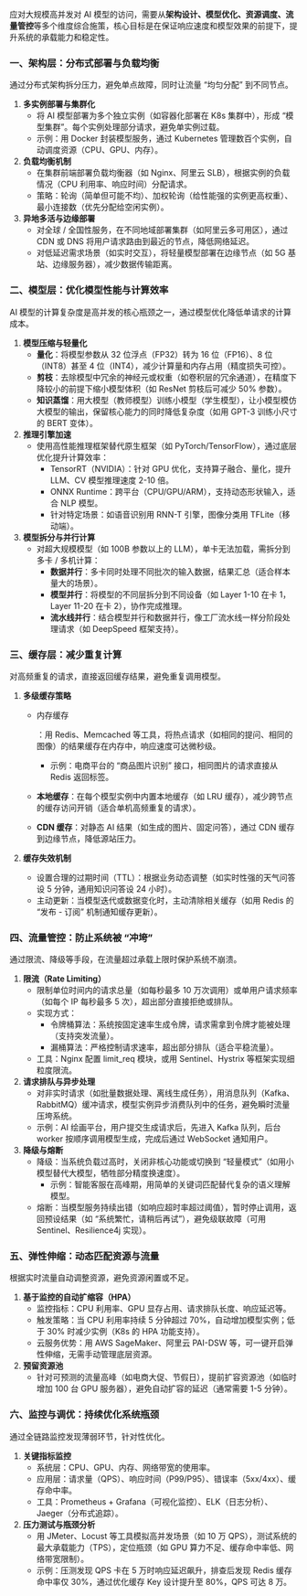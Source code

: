 应对大规模高并发对 AI 模型的访问，需要从**架构设计、模型优化、资源调度、流量管控**等多个维度综合施策，核心目标是在保证响应速度和模型效果的前提下，提升系统的承载能力和稳定性。

### 一、架构层：分布式部署与负载均衡

通过分布式架构拆分压力，避免单点故障，同时让流量 “均匀分配” 到不同节点。



1. **多实例部署与集群化**
   - 将 AI 模型部署为多个独立实例（如容器化部署在 K8s 集群中），形成 “模型集群”。每个实例处理部分请求，避免单实例过载。
   - 示例：用 Docker 封装模型服务，通过 Kubernetes 管理数百个实例，自动调度资源（CPU、GPU、内存）。
2. **负载均衡机制**
   - 在集群前端部署负载均衡器（如 Nginx、阿里云 SLB），根据实例的负载情况（CPU 利用率、响应时间）分配请求。
   - 策略：轮询（简单但可能不均）、加权轮询（给性能强的实例更高权重）、最小连接数（优先分配给空闲实例）。
3. **异地多活与边缘部署**
   - 对全球 / 全国性服务，在不同地域部署集群（如阿里云多可用区），通过 CDN 或 DNS 将用户请求路由到最近的节点，降低网络延迟。
   - 对低延迟需求场景（如实时交互），将轻量模型部署在边缘节点（如 5G 基站、边缘服务器），减少数据传输距离。

### 二、模型层：优化模型性能与计算效率

AI 模型的计算复杂度是高并发的核心瓶颈之一，通过模型优化降低单请求的计算成本。



1. **模型压缩与轻量化**
   - **量化**：将模型参数从 32 位浮点（FP32）转为 16 位（FP16）、8 位（INT8）甚至 4 位（INT4），减少计算量和内存占用（精度损失可控）。
   - **剪枝**：去除模型中冗余的神经元或权重（如卷积层的冗余通道），在精度下降较小的前提下缩小模型体积（如 ResNet 剪枝后可减少 50% 参数）。
   - **知识蒸馏**：用大模型（教师模型）训练小模型（学生模型），让小模型模仿大模型的输出，保留核心能力的同时降低复杂度（如用 GPT-3 训练小尺寸的 BERT 变体）。
2. **推理引擎加速**
   - 使用高性能推理框架替代原生框架（如 PyTorch/TensorFlow），通过底层优化提升计算效率：
     - TensorRT（NVIDIA）：针对 GPU 优化，支持算子融合、量化，提升 LLM、CV 模型推理速度 2-10 倍。
     - ONNX Runtime：跨平台（CPU/GPU/ARM），支持动态形状输入，适合 NLP 模型。
     - 针对特定场景：如语音识别用 RNN-T 引擎，图像分类用 TFLite（移动端）。
3. **模型拆分与并行计算**
   - 对超大规模模型（如 100B 参数以上的 LLM），单卡无法加载，需拆分到多卡 / 多机计算：
     - **数据并行**：多卡同时处理不同批次的输入数据，结果汇总（适合样本量大的场景）。
     - **模型并行**：将模型的不同层拆分到不同设备（如 Layer 1-10 在卡 1，Layer 11-20 在卡 2），协作完成推理。
     - **流水线并行**：结合模型并行和数据并行，像工厂流水线一样分阶段处理请求（如 DeepSpeed 框架支持）。

### 三、缓存层：减少重复计算

对高频重复的请求，直接返回缓存结果，避免重复调用模型。



1. **多级缓存策略**

   - 内存缓存

     ：用 Redis、Memcached 等工具，将热点请求（如相同的提问、相同的图像）的结果缓存在内存中，响应速度可达微秒级。

     - 示例：电商平台的 “商品图片识别” 接口，相同图片的请求直接从 Redis 返回标签。

   - **本地缓存**：在每个模型实例中内置本地缓存（如 LRU 缓存），减少跨节点的缓存访问开销（适合单机高频重复的请求）。

   - **CDN 缓存**：对静态 AI 结果（如生成的图片、固定问答），通过 CDN 缓存到边缘节点，降低源站压力。

2. **缓存失效机制**

   - 设置合理的过期时间（TTL）：根据业务动态调整（如实时性强的天气问答设 5 分钟，通用知识问答设 24 小时）。
   - 主动更新：当模型迭代或数据变化时，主动清除相关缓存（如用 Redis 的 “发布 - 订阅” 机制通知缓存更新）。

### 四、流量管控：防止系统被 “冲垮”

通过限流、降级等手段，在流量超过承载上限时保护系统不崩溃。



1. **限流（Rate Limiting）**
   - 限制单位时间内的请求总量（如每秒最多 10 万次调用）或单用户请求频率（如每个 IP 每秒最多 5 次），超出部分直接拒绝或排队。
   - 实现方式：
     - 令牌桶算法：系统按固定速率生成令牌，请求需拿到令牌才能被处理（支持突发流量）。
     - 漏桶算法：严格控制请求速率，超出部分排队（适合平稳流量）。
   - 工具：Nginx 配置 limit_req 模块，或用 Sentinel、Hystrix 等框架实现细粒度限流。
2. **请求排队与异步处理**
   - 对非实时请求（如批量数据处理、离线生成任务），用消息队列（Kafka、RabbitMQ）缓冲请求，模型实例异步消费队列中的任务，避免瞬时流量压垮系统。
   - 示例：AI 绘画平台，用户提交生成请求后，先进入 Kafka 队列，后台 worker 按顺序调用模型生成，完成后通过 WebSocket 通知用户。
3. **降级与熔断**
   - 降级：当系统负载过高时，关闭非核心功能或切换到 “轻量模式”（如用小模型替代大模型，牺牲部分精度换速度）。
     - 示例：智能客服在高峰期，用简单的关键词匹配替代复杂的语义理解模型。
   - 熔断：当模型服务持续出错（如响应超时率超过阈值），暂时停止调用，返回预设结果（如 “系统繁忙，请稍后再试”），避免级联故障（可用 Sentinel、Resilience4j 实现）。

### 五、弹性伸缩：动态匹配资源与流量

根据实时流量自动调整资源，避免资源闲置或不足。



1. **基于监控的自动扩缩容（HPA）**
   - 监控指标：CPU 利用率、GPU 显存占用、请求排队长度、响应延迟等。
   - 触发策略：当 CPU 利用率持续 5 分钟超过 70%，自动增加模型实例；低于 30% 时减少实例（K8s 的 HPA 功能支持）。
   - 云服务优势：用 AWS SageMaker、阿里云 PAI-DSW 等，可一键开启弹性伸缩，无需手动管理底层资源。
2. **预留资源池**
   - 针对可预测的流量高峰（如电商大促、节假日），提前扩容资源池（如临时增加 100 台 GPU 服务器），避免自动扩容的延迟（通常需要 1-5 分钟）。

### 六、监控与调优：持续优化系统瓶颈

通过全链路监控发现薄弱环节，针对性优化。



1. **关键指标监控**
   - 系统层：CPU、GPU、内存、网络带宽的使用率。
   - 应用层：请求量（QPS）、响应时间（P99/P95）、错误率（5xx/4xx）、缓存命中率。
   - 工具：Prometheus + Grafana（可视化监控）、ELK（日志分析）、Jaeger（分布式追踪）。
2. **压力测试与瓶颈分析**
   - 用 JMeter、Locust 等工具模拟高并发场景（如 10 万 QPS），测试系统的最大承载能力（TPS），定位瓶颈（如 GPU 算力不足、缓存命中率低、网络带宽限制）。
   - 示例：压测发现 QPS 卡在 5 万时响应延迟飙升，排查后发现 Redis 缓存命中率仅 30%，通过优化缓存 Key 设计提升至 80%，QPS 可达 8 万。